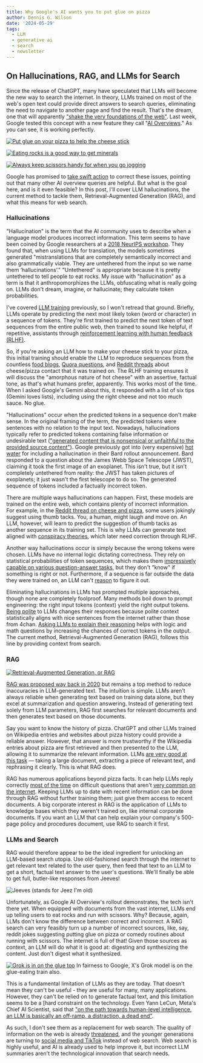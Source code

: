 ```yaml
---
title: Why Google's AI wants you to put glue on pizza
author: Dennis G. Wilson
date: '2024-05-29'
tags:
  - LLM
  - generative ai
  - search
  - newsletter
---
```


## On Hallucinations, RAG, and LLMs for Search

Since the release of ChatGPT, many have speculated that LLMs will become the new way to search the internet. In theory, LLMs trained on most of the web's open text could provide direct answers to search queries, eliminating the need to navigate to another page and find the result. That's the dream, one that will apparently ["shake the very foundations of the web"](https://www.washingtonpost.com/technology/2024/05/13/google-ai-search-io-sge/). Last week, Google tested this concept with a new feature they call "[AI Overviews](https://ai.google/discover/generativeai/)." As you can see, it is working perfectly.

[![Put glue on your pizza to help the cheese stick](/images/pizza_glue.jpg)](https://x.com/heavenrend/status/1793346515261432027)

[![Eating rocks is a good way to get minerals](/images/rocks.jpg)](https://x.com/tomwarren/status/1794017192784093202)

[![Always keep scissors handy for when you go jogging](/images/scissors.jpg)](https://x.com/bighouseburning/status/1793019394563375158)

Google has promised to [take swift action](https://9to5google.com/2024/05/24/google-ai-overviews-vast-majority-swift-action/) to correct these issues, pointing out that many other AI overview queries are helpful. But what is the goal here, and is it even feasible? In this post, I'll cover LLM hallucinations, the current method to tackle them, Retrieval-Augmented Generation (RAG), and what this means for web search.

### Hallucinations

"Hallucination" is the term that the AI community uses to describe when a language model produces incorrect information. This term seems to have been coined by Google researchers at a [2018 NeurIPS workshop](https://openreview.net/forum?id=SJxTk3vB3m). They found that, when using LLMs for translation, the models sometimes generated "mistranslations that are completely semantically incorrect and also grammatically viable. They are untethered from the input so we name them ‘hallucinations’." "Untethered" is appropriate because it is pretty untethered to tell people to eat rocks. My issue with "hallucination" as a term is that it anthropomorphizes the LLMs, obfuscating what is really going on. LLMs don't dream, imagine, or hallucinate; they calculate token probabilities.

I've covered [LLM training](https://goodcomputer.substack.com/p/an-introduction-to-large-language) previously, so I won't retread that ground. Briefly, LLMs operate by predicting the next most likely token (word or character) in a sequence of tokens. They're first trained to predict the next token of text sequences from the entire public web, then trained to sound like helpful, if repetitive, assistants through [reinforcement learning with human feedback (RLHF)](https://goodcomputer.substack.com/p/the-ai-superalignment-problem).

So, if you're asking an LLM how to make your cheese stick to your pizza, this initial training should enable the LLM to reproduce sequences from the countless [food blogs](https://www.kingarthurbaking.com/blog/2022/05/31/how-to-make-pizza-with-cheese-on-the-bottom), [Quora questions](https://www.quora.com/Why-do-toppings-slide-off-some-pizzas-but-not-others-Does-the-dough-thickness-cheese-and-topping-order-or-sauce-make-a-difference), and [Reddit threads](https://www.reddit.com/r/Pizza/comments/10f7osv/how_do_i_prevent_pizza_toppings_from_sliding_off/) about cheese/pizza contact that it was trained on. The RLHF training ensures it will discuss the "amorphous nature of hot cheese" with an assertive, factual tone, as that's what humans prefer, apparently. This works most of the time. When I asked Google's Gemini about this, it responded with a list of six tips (Gemini loves lists), including using the right cheese and not too much sauce. No glue.

"Hallucinations" occur when the predicted tokens in a sequence don't make sense. In the original framing of the term, the predicted tokens were sentences with no relation to the input text. Nowadays, hallucinations typically refer to predicted tokens containing false information or undesirable text (["generated content that is nonsensical or unfaithful to the provided source content"](https://dl.acm.org/doi/pdf/10.1145/3571730)). Google previously got into (very expensive) [hot water](https://www.theverge.com/2023/2/8/23590864/google-ai-chatbot-bard-mistake-error-exoplanet-demo) for including a hallucination in their Bard rollout announcement. Bard responded to a question about the James Webb Space Telescope (JWST), claiming it took the first image of an exoplanet. This isn't true, but it isn't completely untethered from reality: the JWST has taken pictures of exoplanets; it just wasn't the first telescope to do so. The generated sequence of tokens included a factually incorrect token.

There are multiple ways hallucinations can happen. First, these models are trained on the entire web, which contains plenty of incorrect information. For example, in the [Reddit thread on cheese and pizza](https://www.reddit.com/r/Pizza/comments/10f7osv/how_do_i_prevent_pizza_toppings_from_sliding_off/), some users jokingly suggest using thumb tacks. You, a human, might laugh and move on. An LLM, however, will learn to predict the suggestion of thumb tacks as another sequence in its training set. This is why LLMs can generate text aligned with [conspiracy theories](https://arxiv.org/abs/2306.06199), which later need correction through RLHF.

Another way hallucinations occur is simply because the wrong tokens were chosen. LLMs have no internal logic dictating correctness. They rely on statistical probabilities of token sequences, which makes them [impressively capable on various question-answer tasks](https://huggingface.co/spaces/HuggingFaceH4/open_llm_leaderboard), but they don't "know" if something is right or not. Furthermore, if a sequence is far outside the data they were trained on, an LLM can't [reason](https://arxiv.org/pdf/2402.08955) to figure it out.

Eliminating hallucinations in LLMs has prompted multiple approaches, though none are completely foolproof. Many methods boil down to prompt engineering: the right input tokens (context) yield the right output tokens. [Being polite](https://arxiv.org/pdf/2402.14531v1) to LLMs changes their responses because polite context statistically aligns with nice sentences from the internet rather than those from 4chan. [Asking LLMs to explain their reasoning](https://proceedings.neurips.cc/paper_files/paper/2022/file/9d5609613524ecf4f15af0f7b31abca4-Paper-Conference.pdf) helps with logic and math questions by increasing the chances of correct tokens in the output. The current method, Retrieval-Augmented Generation (RAG), follows this line by providing context from search.

### RAG

[![Retrieval-Augmented Generation, or RAG](/images/rag.png)](https://openreview.net/pdf?id=hSyW5go0v8)

[RAG was proposed way back in 2020](https://proceedings.neurips.cc/paper/2020/file/6b493230205f780e1bc26945df7481e5-Paper.pdf) but remains a top method to reduce inaccuracies in LLM-generated text. The intuition is simple. LLMs aren't always reliable when generating text based on training data alone, but they excel at summarization and question answering. Instead of generating text solely from LLM parameters, RAG first searches for relevant documents and then generates text based on those documents.

Say you want to know the history of pizza. ChatGPT and other LLMs trained on Wikipedia entries and websites about pizza history could provide a reliable answer. However, that answer is more trustworthy if the Wikipedia entries about pizza are first retrieved and then presented to the LLM, allowing it to summarize the relevant information. LLMs [are very good at this task](https://github.com/gkamradt/LLMTest_NeedleInAHaystack) — taking a large document, extracting a piece of relevant text, and rephrasing it clearly. This is what RAG does.

RAG has numerous applications beyond pizza facts. It can help LLMs reply correctly [most of the time](https://openreview.net/pdf?id=hSyW5go0v8) on difficult questions that aren't [very common on the internet](https://arxiv.org/pdf/2211.08411). Keeping LLMs up to date with recent information can be done through RAG without further training them; just give them access to recent documents. A big corporate interest in RAG is the application of LLMs to knowledge bases which they weren't trained on, like internal corporate documents. If you want an LLM that can help explain your company's 500-page policy and procedures document, use RAG to search it first.

### LLMs and Search

RAG would therefore appear to be the ideal ingredient for unlocking an LLM-based search utopia. Use old-fashioned search through the internet to get relevant text related to the user query, then feed that text to an LLM to get a short, factual text answer to the user's questions. We'll finally be able to get full, butler-like responses from Jeeves!

![Jeeves (stands for Jeez I'm old)](/images/jeeves.jpg)

Unfortunately, as Google AI Overview's rollout demonstrates, the tech isn't there yet. When equipped with documents from the vast internet, LLMs end up telling users to eat rocks and run with scissors. Why? Because, again, LLMs don't know the difference between correct and incorrect. A RAG search can very feasibly turn up a number of incorrect sources, like, say, reddit jokes suggesting putting glue on pizza or comedy routines about running with scissors. The internet is full of that! Given those sources as context, an LLM will do what it is good at: digesting and synthesizing the content. Just don't digest what it synthesized.

[![Grok is in on the glue too](/images/grok.jpg)](https://x.com/GaryMarcus/status/1795306707318686184)
In fairness to Google, X's Grok model is on the glue-eating train also.

This is a fundamental limitation of LLMs as they are today. That doesn't mean they can't be useful - they are useful for many, many applications. However, they can't be relied on to generate factual text, and this limitation seems to be a [hard constraint on the technology. Even Yann LeCun, Meta's Chief AI Scientist, said that ["on the path towards human-level intelligence, an LLM is basically an off-ramp, a distraction, a dead end"](https://thenextweb.com/news/meta-yann-lecun-ai-behind-human-intelligence).

As such, I don't see them as a replacement for web search. The quality of information on the web is already [threatened](https://www.technologyreview.com/2023/06/26/1075504/junk-websites-filled-with-ai-generated-text-are-pulling-in-money-from-programmatic-ads/), and the younger generations are turning to [social media and TikTok](https://www.nytimes.com/2022/09/16/technology/gen-z-tiktok-search-engine.html) instead of web search. Web search is highly useful, and AI is already used to help improve it, but incorrect LLM summaries aren't the technological innovation that search needs.
